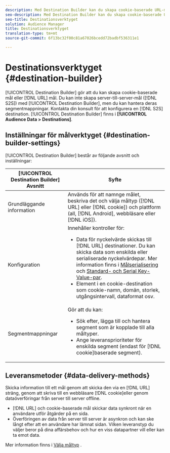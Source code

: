 ```yaml
---
description: Med Destination Builder kan du skapa cookie-baserade URL-mål eller DNL-URL-mål. Du kan inte skapa server-till-server-mål (S2S) med Destination Builder, men du kan hantera deras segmentmappningar. Kontakta din konsult för att konfigurera ett S2S-mål. Destination Builder finns i Målgruppsdata > Destinationer.
seo-description: Med Destination Builder kan du skapa cookie-baserade URL-mål eller DNL-URL-mål. Du kan inte skapa server-till-server-mål (S2S) med Destination Builder, men du kan hantera deras segmentmappningar. Kontakta din konsult för att konfigurera ett S2S-mål. Destination Builder finns i Målgruppsdata > Destinationer.
seo-title: Destinationsverktyget
solution: Audience Manager
title: Destinationsverktyget
translation-type: tm+mt
source-git-commit: 6f13bc32f00c81a67026bcedd72badbf536311e1

---
```



# Destinationsverktyget {#destination-builder}

[!UICONTROL Destination Builder] gör att du kan skapa cookie-baserade mål eller [!DNL URL] mål. Du kan inte skapa server-till-server-mål ([!DNL S2S]) med [!UICONTROL Destination Builder], men du kan hantera deras segmentmappningar. Kontakta din konsult för att konfigurera en [!DNL S2S] destination. [!UICONTROL Destination Builder] finns i **[!UICONTROL Audience Data > Destinations]**.

## Inställningar för målverktyget {#destination-builder-settings}

<!-- destination-builder.xml -->

[!UICONTROL Destination Builder] består av följande avsnitt och inställningar:

| [!UICONTROL Destination Builder] Avsnitt | Syfte |
|--- |--- |
| Grundläggande information | Används för att namnge målet, beskriva det och välja måltyp ([!DNL URL] eller [!DNL cookie]) och plattform (all, [!DNL Android], webbläsare eller [!DNL iOS]). |
| Konfiguration | Innehåller kontroller för: <br/><ul><li>Data för nyckelvärde skickas till [!DNL URL] destinationer. Du kan skicka data som enskilda eller serialiserade nyckelvärdepar. Mer information finns i [Målserialisering](../../features/destinations/key-value-pairs.md#destination-serialized) och [Standard- och Serial Key-Value-par](../../features/destinations/key-value-pairs.md). </li><li>Element i en cookie-destination som cookie-namn, domän, storlek, utgångsintervall, dataformat osv.</li></ul> |
| Segmentmappningar | Gör att du kan: <br/><ul><li>Sök efter, lägga till och hantera segment som är kopplade till alla måltyper. </li><li>Ange leveransprioriteter för enskilda segment (endast för [!DNL cookie]baserade segment).</li></ul> |

## Leveransmetoder {#data-delivery-methods}

Skicka information till ett mål genom att skicka den via en [!DNL URL] sträng, genom att skriva till en webbläsare [!DNL cookie]eller genom dataöverföringar från server till server offline.

* [!DNL URL] och cookie-baserade mål skickar data synkront när en användare utför åtgärder på en sida.
* Överföringen av data från server till server är asynkron och kan ske långt efter att en användare har lämnat sidan. Vilken leveranstyp du väljer beror på dina affärsbehov och hur en viss datapartner vill eller kan ta emot data.

Mer information finns i [Välja måltyp](../../features/destinations/destinations.md) .